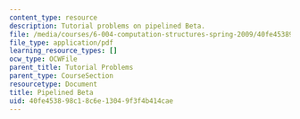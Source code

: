 ```yaml
---
content_type: resource
description: Tutorial problems on pipelined Beta.
file: /media/courses/6-004-computation-structures-spring-2009/40fe453898c18c6e13049f3f4b414cae_MIT6_004s09_tutor21.pdf
file_type: application/pdf
learning_resource_types: []
ocw_type: OCWFile
parent_title: Tutorial Problems
parent_type: CourseSection
resourcetype: Document
title: Pipelined Beta
uid: 40fe4538-98c1-8c6e-1304-9f3f4b414cae
---
```

